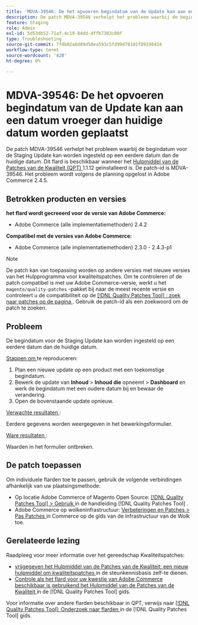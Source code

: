```yaml
---
title: 'MDVA-39546: De het opvoeren begindatum van de Update kan aan een datum vroeger dan huidige datum worden geplaatst'
description: De patch MDVA-39546 verhelpt het probleem waarbij de begindatum voor de Staging Update kan worden ingesteld op een eerdere datum dan de huidige datum. Deze patch is beschikbaar wanneer [Quality Patches Tool (QPT)] (https://experienceleague.adobe.com/en/docs/commerce-operations/tools/quality-patches-tool/quality-patches-tool-to-self-serve-quality-patches) 1.1.12 is geïnstalleerd. De patch-id is MDVA-39546. Het probleem wordt volgens de planning opgelost in Adobe Commerce 2.4.5.
feature: Staging
role: Admin
exl-id: 5d53db52-71af-4c19-84dd-dffb7303c00f
type: Troubleshooting
source-git-commit: 7fdb02a6d89d50ea593c5fd99d78101f89198424
workflow-type: tm+mt
source-wordcount: '428'
ht-degree: 0%

---
```


# MDVA-39546: De het opvoeren begindatum van de Update kan aan een datum vroeger dan huidige datum worden geplaatst

De patch MDVA-39546 verhelpt het probleem waarbij de begindatum voor de Staging Update kan worden ingesteld op een eerdere datum dan de huidige datum. Dit flard is beschikbaar wanneer het [ Hulpmiddel van de Patches van de Kwaliteit (QPT) ](https://experienceleague.adobe.com/en/docs/commerce-operations/tools/quality-patches-tool/quality-patches-tool-to-self-serve-quality-patches) 1.1.12 geïnstalleerd is. De patch-id is MDVA-39546. Het probleem wordt volgens de planning opgelost in Adobe Commerce 2.4.5.

## Betrokken producten en versies

**het flard wordt gecreeerd voor de versie van Adobe Commerce:**

* Adobe Commerce (alle implementatiemethoden) 2.4.2

**Compatibel met de versies van Adobe Commerce:**

* Adobe Commerce (alle implementatiemethoden) 2.3.0 - 2.4.3-p1

>[!NOTE]
>
>De patch kan van toepassing worden op andere versies met nieuwe versies van het Hulpprogramma voor kwaliteitspatches. Om te controleren of de patch compatibel is met uw Adobe Commerce-versie, werkt u het `magento/quality-patches` -pakket bij naar de meest recente versie en controleert u de compatibiliteit op de [[!DNL Quality Patches Tool] : zoek naar patches op de pagina ](https://experienceleague.adobe.com/en/docs/commerce-operations/tools/quality-patches-tool/quality-patches-tool-to-self-serve-quality-patches) . Gebruik de patch-id als een zoekwoord om de patch te zoeken.

## Probleem

De begindatum voor de Staging Update kan worden ingesteld op een eerdere datum dan de huidige datum.

<u> Stappen om </u> te reproduceren:

1. Plan een nieuwe update op een product met een toekomstige begindatum.
1. Bewerk de update van **Inhoud** > **Inhoud die** opneemt > **Dashboard** en werk de begindatum met een oudere datum bij en bewaar de verandering.
1. Open de bovenstaande update opnieuw.

<u> Verwachte resultaten </u>:

Eerdere gegevens worden weergegeven in het bewerkingsformulier.

<u> Ware resultaten </u>:

Waarden in het formulier ontbreken.

## De patch toepassen

Om individuele flarden toe te passen, gebruik de volgende verbindingen afhankelijk van uw plaatsingsmethode:

* Op locatie Adobe Commerce of Magento Open Source: [[!DNL Quality Patches Tool] > Gebruik ](/help/tools/quality-patches-tool/usage.md) in de handleiding [!DNL Quality Patches Tool] .
* Adobe Commerce op wolkeninfrastructuur: [ Verbeteringen en Patches > Pas Patches ](https://experienceleague.adobe.com/docs/commerce-cloud-service/user-guide/develop/upgrade/apply-patches.html) in Commerce op de gids van de Infrastructuur van de Wolk toe.

## Gerelateerde lezing

Raadpleeg voor meer informatie over het gereedschap Kwaliteitspatches:

* [ vrijgegeven het Hulpmiddel van de Patches van de Kwaliteit: een nieuw hulpmiddel om kwaliteitspatches ](https://experienceleague.adobe.com/en/docs/commerce-operations/tools/quality-patches-tool/quality-patches-tool-to-self-serve-quality-patches) in de steunkennisbasis zelf-te dienen.
* [ Controle als het flard voor uw kwestie van Adobe Commerce beschikbaar is gebruikend het Hulpmiddel van de Patches van de Kwaliteit ](/help/tools/quality-patches-tool/patches-available-in-qpt/check-patch-for-magento-issue-with-magento-quality-patches.md) in de [!DNL Quality Patches Tool] gids.

Voor informatie over andere flarden beschikbaar in QPT, verwijs naar [[!DNL Quality Patches Tool]: Onderzoek naar flarden ](https://experienceleague.adobe.com/tools/commerce-quality-patches/index.html) in de [!DNL Quality Patches Tool] gids.
